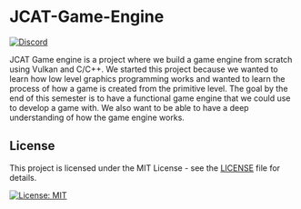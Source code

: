 # JCAT-Game-Engine

[![Discord](https://img.shields.io/discord/1281033293441269974.svg?label=Join%20us%20on%20Discord&logo=discord&color=7289DA)](https://discord.gg/eJx6G9yygP)

JCAT Game engine is a project where we build a game engine from scratch using
Vulkan and C/C++. We started this project because we wanted to learn how low level graphics
programming works and wanted to learn the process of how a game is created from the
primitive level. The goal by the end of this semester is to have a functional game engine that we
could use to develop a game with. We also want to be able to have a deep understanding of
how the game engine works.

## License

This project is licensed under the MIT License - see the [LICENSE](LICENSE) file for details.

[![License: MIT](https://img.shields.io/badge/License-MIT-yellow.svg)](https://opensource.org/licenses/MIT)


